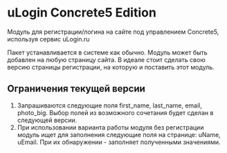 # uLogin Concrete5 Edition

Модуль для регистрации/логина на сайте под управлением Concrete5, используя сервис uLogin.ru

Пакет устанавливается в системе как обычно. Модуль может быть добавлен на любую страницу сайта. В идеале стоит сделать свою версию страницы регистрации, на которую и поставить этот модуль.

## Ограничения текущей версии

1. Запрашиваются следующие поля first_name, last_name, email, photo_big. Выбор полей из возможного сочетания будет сделан в следующей версии.
2. При использовании варианта работы модуля без регистрации модуль ищет для заполнения следующие поля на странице: uName, uEmail. При их обнаружении - заполняет полученными значениями.



